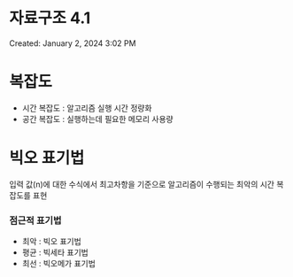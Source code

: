 # 자료구조 4.1

Created: January 2, 2024 3:02 PM

# 복잡도

- 시간 복잡도 : 알고리즘 실행 시간 정량화
- 공간 복잡도 : 실행하는데 필요한 메모리 사용량

# 빅오 표기법

입력 값(n)에 대한 수식에서 최고차항을 기준으로 알고리즘이 수행되는 최악의 시간 복잡도를 표현

### 점근적 표기법

- 최악 : 빅오 표기법
- 평균 : 빅세타 표기법
- 최선 : 빅오메가 표기법